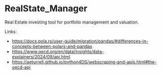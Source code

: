 # RealState_Manager
Real Estate investing tool for portfolio management and valuation.

Links:

- https://docs.pola.rs/user-guide/migration/pandas/#differences-in-concepts-between-polars-and-pandas
- https://www.oecd.org/en/data/insights/data-explainers/2024/09/api.html
- https://aeturrell.github.io/python4DS/webscraping-and-apis.html#the-oecd-api


